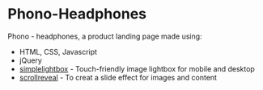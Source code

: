 # Phono-Headphones
Phono - headphones, a product landing page made using:

- HTML, CSS, Javascript
- jQuery
- [simplelightbox](https://github.com/andreknieriem/simplelightbox) - Touch-friendly image lightbox for mobile and desktop
- [scrollreveal](https://github.com/jlmakes/scrollreveal) - To creat a slide effect for images and content
